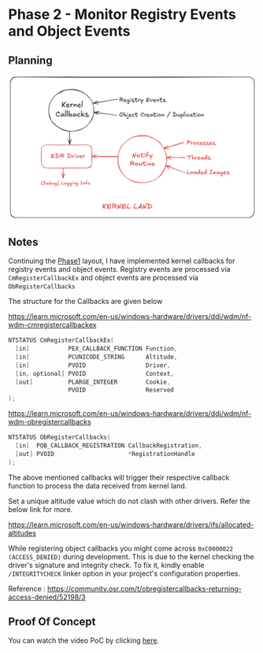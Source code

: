 
# Phase 2 - Monitor Registry Events and Object Events

## Planning

![Plan](plan/phase2.png)

## Notes

Continuing the [Phase1](../Phase1/) layout, I have implemented kernel callbacks for registry events and object events. Registry events are processed via `CmRegisterCallbackEx` and object events are processed via `ObRegisterCallbacks`  

The structure for the Callbacks are given below

https://learn.microsoft.com/en-us/windows-hardware/drivers/ddi/wdm/nf-wdm-cmregistercallbackex

```c
NTSTATUS CmRegisterCallbackEx(
  [in]           PEX_CALLBACK_FUNCTION Function,
  [in]           PCUNICODE_STRING      Altitude,
  [in]           PVOID                 Driver,
  [in, optional] PVOID                 Context,
  [out]          PLARGE_INTEGER        Cookie,
                 PVOID                 Reserved
);
```

https://learn.microsoft.com/en-us/windows-hardware/drivers/ddi/wdm/nf-wdm-obregistercallbacks

```c
NTSTATUS ObRegisterCallbacks(
  [in]  POB_CALLBACK_REGISTRATION CallbackRegistration,
  [out] PVOID                     *RegistrationHandle
);
```

The above mentioned callbacks will trigger their respective callback function to process the data received from kernel land.

Set a unique altitude value which do not clash with other drivers. Refer the below link for more.

https://learn.microsoft.com/en-us/windows-hardware/drivers/ifs/allocated-altitudes

While registering object callbacks you might come across `0xC0000022 (ACCESS_DENIED)` during development. This is due to the kernel checking the driver's signature and integrity check. To fix it, kindly enable `/INTEGRITYCHECK` linker option in your project's configuration properties.


Reference : https://community.osr.com/t/obregistercallbacks-returning-access-denied/52198/3


## Proof Of Concept

You can watch the video PoC by clicking [here](./poc.mp4).
